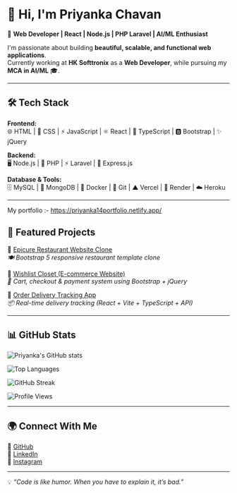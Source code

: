 # 👋 Hi, I'm Priyanka Chavan  

🚀 **Web Developer | React | Node.js | PHP Laravel | AI/ML Enthusiast**  

I'm passionate about building **beautiful, scalable, and functional web applications**.  
Currently working at **HK Softtronix** as a **Web Developer**, while pursuing my **MCA in AI/ML** 🎓.  

---

## 🛠️ Tech Stack  

**Frontend:**  
🌐 HTML | 🎨 CSS | ⚡ JavaScript | ⚛️ React | 🔷 TypeScript | 🅱️ Bootstrap | ✨ jQuery  

**Backend:**  
🖥️ Node.js | 🐘 PHP | ⚡ Laravel | 🚀 Express.js  

**Database & Tools:**  
🗄️ MySQL | 🍃 MongoDB | 🐳 Docker | 🔧 Git | ▲ Vercel | 🔹 Render | ☁️ Heroku  

---
My portfolio :- https://priyanka14portfolio.netlify.app/
## 📌 Featured Projects  

🔹 [Epicure Restaurant Website Clone](https://your-epicure-clone-link.vercel.app)  
*🍽️ Bootstrap 5 responsive restaurant template clone*  

🔹 [Wishlist Closet (E-commerce Website)](https://your-wishlist-closet-link.vercel.app)  
*🛒 Cart, checkout & payment system using Bootstrap + jQuery*  

🔹 [Order Delivery Tracking App](https://your-order-tracker.netlify.app)  
*📦 Real-time delivery tracking (React + Vite + TypeScript + API)*  

---

## 📊 GitHub Stats  

![Priyanka's GitHub stats](https://github-readme-stats.vercel.app/api?username=priyanka-chavan-pvc&show_icons=true&theme=radical)  

![Top Languages](https://github-readme-stats.vercel.app/api/top-langs/?username=priyanka-chavan-pvc&layout=compact&theme=radical)  

![GitHub Streak](https://streak-stats.demolab.com?user=priyanka-chavan-pvc&theme=radical&hide_border=true)  

![Profile Views](https://komarev.com/ghpvc/?username=priyanka-chavan-pvc&label=Profile%20Views&color=ff69b4&style=flat)  

---

## 🌍 Connect With Me  

🔗 [GitHub](https://github.com/priyanka-chavan-pvc)  
🔗 [LinkedIn](https://www.linkedin.com/in/priyanka-chavan-14)  
🔗 [Instagram](https://instagram.com/http.priya)  

---

💡 *“Code is like humor. When you have to explain it, it’s bad.”*  

